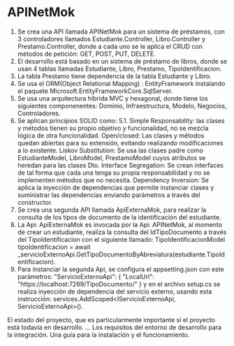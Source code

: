# APINetMok
1. Se crea una API llamada APINetMok para un sistema de préstamos, con 3 controladores llamados Estudiante.Controller, Libro.Controller y Prestamo.Controller, donde a cada uno se le aplica el CRUD con métodos de petición: GET, POST, PUT, DELETE.
2.  El desarrollo está basado en un sistema de préstamo de libros, donde se usan 4 tablas llamadas Estudiante, Libro, Prestamo, TipoIdentificacion.
3. La tabla Prestamo tiene dependencia de la tabla Estudiante y Libro.
4. Se usa el ORM(Object Relational Mapping) : EntityFramework instalando el paquete Microsoft.EntityFrameworkCore.SqlServer.
5. Se usa una arquitectura híbrida MVC y hexagonal, donde tiene los siguientes componenentes: Dominio, Infraestructura, Modelo, Negocios, Controladores.
6. Se aplican principios SOLID como:
   5.1. Simple Responsability: las clases y métodos tienen su propio objetivo y funcionalidad, no se mezcla lógica de otra funcionalidad.
   Open/closed: Las clases y métodos quedan abiertas para su extensión, evitando realizando modificaciones a lo existente.
   Liskov Substitution: Se usa las clases padre como EstudianteModel, LibroModel, PrestamoModel cuyos atributos se heredan para las clases Dto.
   Interface Segregation: Se crean interfaces de tal forma que cada una tenga su propia responsabilidad y no se implementen métodos que no necesita.
   Dependency Inversion: Se aplica la inyección de dependencias que permite instanciar clases y suministrar las dependencias enviando parámetros a través del constructor.
7. Se crea una segunda API llamada ApiExternaMok, para realizar la consulta de los tipos de documento de la identificación del estudiante.
8. La Api: ApiExternaMok es invocada por la Api: APINetMok, al momento de crear un estudiante, realiza la consulta del IdTipoDocumento a través del TipoIdentificacion con el
   siguiente llamado:  TipoIdentificacionModel tipoIdentificacion = await _servicioExternoApi.GetTipoDocumentoByAbreviatura(estudiante.TipoIdentificacion).
9. Para instanciar la segunda Api, se configura el appsetting.json con este parámetros: "ServicioExternoApi": {
    "LocalUrl": "https://localhost:7269/TipoDocumento/" }   y en el archivo setup.cs se realiza inyección de dependencia del servicio externo, usando esta instrucción: services.AddScoped<IServicioExternoApi, ServicioExternoApi>().
   
   
   
El estado del proyecto, que es particularmente importante si el proyecto está todavía en desarrollo. ...
Los requisitos del entorno de desarrollo para la integración.
Una guía para la instalación y el funcionamiento.

